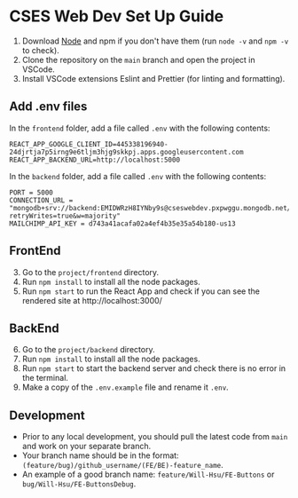 # CSES Web Dev Set Up Guide

1. Download [Node](https://nodejs.org/en) and npm if you don't have them (run `node -v` and `npm -v` to check).
2. Clone the repository on the `main` branch and open the project in VSCode.
3. Install VSCode extensions Eslint and Prettier (for linting and formatting).

## Add .env files
In the `frontend` folder, add a file called `.env` with the following contents:
```
REACT_APP_GOOGLE_CLIENT_ID=445338196940-24djrtja7p5irng9e6tljm3hjg9skkpj.apps.googleusercontent.com
REACT_APP_BACKEND_URL=http://localhost:5000
```

In the `backend` folder, add a file called `.env` with the following contents:
```
PORT = 5000
CONNECTION_URL = "mongodb+srv://backend:EMIDWRzH8IYNby9s@cseswebdev.pxpwggu.mongodb.net/?retryWrites=true&w=majority"
MAILCHIMP_API_KEY = d743a41acafa02a4ef4b35e35a54b180-us13
```

## FrontEnd

3. Go to the `project/frontend` directory.
4. Run `npm install` to install all the node packages.
5. Run `npm start` to run the React App and check if you can see the rendered site at http://localhost:3000/

## BackEnd

6. Go to the `project/backend` directory.
7. Run `npm install` to install all the node packages.
8. Run `npm start` to start the backend server and check there is no error in the terminal.
9. Make a copy of the `.env.example` file and rename it `.env`.

## Development

- Prior to any local development, you should pull the latest code from `main` and work on your separate branch.
- Your branch name should be in the format: `(feature/bug)/github_username/(FE/BE)-feature_name`.
- An example of a good branch name: `feature/Will-Hsu/FE-Buttons` or `bug/Will-Hsu/FE-ButtonsDebug`.
